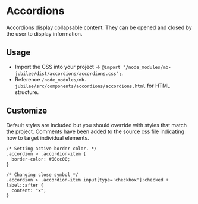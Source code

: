 # Accordions

Accordions display collapsable content. They can be opened and closed by the user to display information.

## Usage

* Import the CSS into your project -> `@import "/node_modules/mb-jubilee/dist/accordions/accordions.css";`.
* Reference `/node_modules/mb-jubilee/src/components/accordions/accordions.html` for HTML structure.

## Customize

Default styles are included but you should override with styles that match the project. Comments have been added to the source css file indicating how to target individual elements.

```
/* Setting active border color. */
.accordion > .accordion-item {
  border-color: #00cc00;
}
```

```
/* Changing close symbol */
.accordion > .accordion-item input[type='checkbox']:checked + label::after {
  content: "x";
}
```
